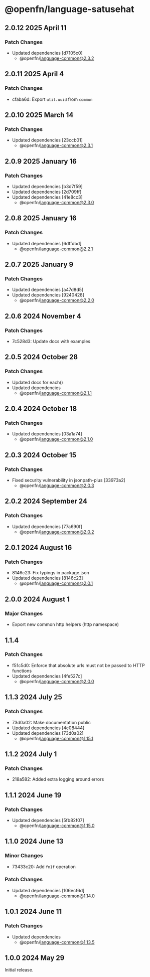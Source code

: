 # @openfn/language-satusehat

## 2.0.12 2025 April 11

### Patch Changes

* Updated dependencies \[d7105c0]
  * @openfn/language-common@2.3.2

## 2.0.11 2025 April 4

### Patch Changes

* cfaba6d: Export `util.uuid` from `common`

## 2.0.10 2025 March 14

### Patch Changes

* Updated dependencies \[23ccb01]
  * @openfn/language-common@2.3.1

## 2.0.9 2025 January 16

### Patch Changes

* Updated dependencies \[b3d7f59]
* Updated dependencies \[2d709ff]
* Updated dependencies \[41e8cc3]
  * @openfn/language-common@2.3.0

## 2.0.8 2025 January 16

### Patch Changes

* Updated dependencies \[6dffdbd]
  * @openfn/language-common@2.2.1

## 2.0.7 2025 January 9

### Patch Changes

* Updated dependencies \[a47d8d5]
* Updated dependencies \[9240428]
  * @openfn/language-common@2.2.0

## 2.0.6 2024 November 4

### Patch Changes

* 7c528d3: Update docs with examples

## 2.0.5 2024 October 28

### Patch Changes

* Updated docs for each()
* Updated dependencies
  * @openfn/language-common@2.1.1

## 2.0.4 2024 October 18

### Patch Changes

* Updated dependencies \[03a1a74]
  * @openfn/language-common@2.1.0

## 2.0.3 2024 October 15

### Patch Changes

* Fixed security vulnerability in jsonpath-plus \[33973a2]
  * @openfn/language-common@2.0.3

## 2.0.2 2024 September 24

### Patch Changes

* Updated dependencies \[77a690f]
  * @openfn/language-common@2.0.2

## 2.0.1 2024 August 16

### Patch Changes

* 8146c23: Fix typings in package.json
* Updated dependencies \[8146c23]
  * @openfn/language-common@2.0.1

## 2.0.0 2024 August 1

### Major Changes

* Export new common http helpers (http namespace)

## 1.1.4

### Patch Changes

* f51c5d0: Enforce that absolute urls must not be passed to HTTP functions
* Updated dependencies \[4fe527c]
  * @openfn/language-common@2.0.0

## 1.1.3 2024 July 25

### Patch Changes

* 73d0a02: Make documentation public
* Updated dependencies \[4c08444]
* Updated dependencies \[73d0a02]
  * @openfn/language-common@1.15.1

## 1.1.2 2024 July 1

### Patch Changes

* 218a582: Added extra logging around errors

## 1.1.1 2024 June 19

### Patch Changes

* Updated dependencies \[5fb82f07]
  * @openfn/language-common@1.15.0

## 1.1.0 2024 June 13

### Minor Changes

* 73433c20: Add `fnIf` operation

### Patch Changes

* Updated dependencies \[106ecf6d]
  * @openfn/language-common@1.14.0

## 1.0.1 2024 June 11

### Patch Changes

* Updated dependencies
  * @openfn/language-common@1.13.5

## 1.0.0 2024 May 29

Initial release.
